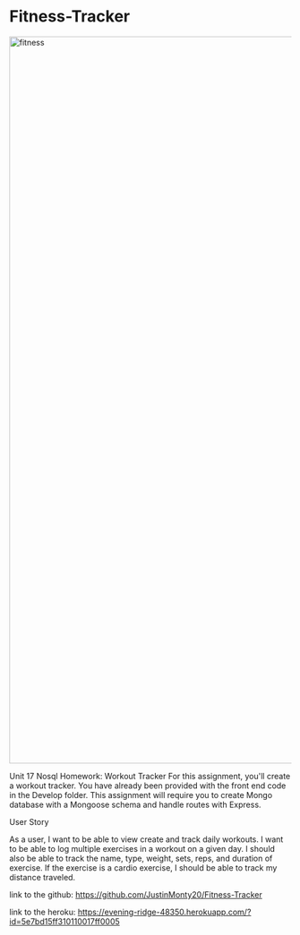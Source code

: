 # Fitness-Tracker
<img width="1300" alt="fitness" src="https://user-images.githubusercontent.com/54275962/77606292-79eb7500-6eed-11ea-815f-76aaf66c3023.png">

Unit 17 Nosql Homework: Workout Tracker
For this assignment, you'll create a workout tracker. You have already been provided with the front end code in the Develop folder. This assignment will require you to create Mongo database with a Mongoose schema and handle routes with Express.

User Story

As a user, I want to be able to view create and track daily workouts. I want to be able to log multiple exercises in a workout on a given day. I should also be able to track the name, type, weight, sets, reps, and duration of exercise. If the exercise is a cardio exercise, I should be able to track my distance traveled.

link to the github: https://github.com/JustinMonty20/Fitness-Tracker

link to the heroku: https://evening-ridge-48350.herokuapp.com/?id=5e7bd15ff310110017ff0005